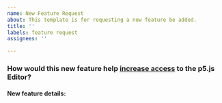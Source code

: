 ```yaml
---
name: New Feature Request
about: This template is for requesting a new feature be added.
title: ''
labels: feature request
assignees: ''

---
```


<!--
Hi there!

Thank you for contributing to the p5.js Editor project

Until further notice, we will only add new features that increase access.

In order to request a new feature for the p5.js Editor, we need to know how the new feature will increase access.
-->

### How would this new feature help [increase access](https://github.com/processing/p5.js/blob/main/contributor_docs/access.md) to the p5.js Editor?

#### New feature details:
